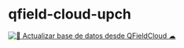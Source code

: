 # qfield-cloud-upch
[![🔄 Actualizar base de datos desde QFieldCloud ☁︎](https://github.com/ambarja/qfield-cloud-upch/actions/workflows/georreferencion.yml/badge.svg)](https://github.com/ambarja/qfield-cloud-upch/actions/workflows/georreferencion.yml)
